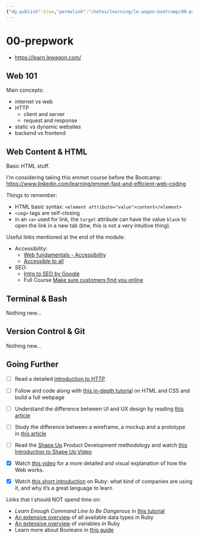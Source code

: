 ```yaml
---
{"dg-publish":true,"permalink":"/notes/learning/le-wagon-bootcamp/00-prepwork/","dgHomeLink":true,"dgPassFrontmatter":false}
---
```


# 00-prepwork

- <https://learn.lewagon.com/>


## Web 101

Main concepts:

- internet vs web
- HTTP
    - client and server
    - request and response
- static vs dynamic websites
- backend vs frontend

## Web Content & HTML

Basic HTML stuff.

I'm considering taking this emmet course before the Bootcamp: <https://www.linkedin.com/learning/emmet-fast-and-efficient-web-coding>

Things to remember:

- HTML basic syntax: `<element attribute="value">content</element>`
- `<img>` tags are self-closing
- in an `<a>` used for link, the `target` attribute can have the value `blank` to open the link in a new tab (btw, this is not a very intuitive thing).

Useful links mentioned at the end of the module:

- Accessibility:
    - [Web fundamentals - Accessibility](https://developers.google.com/web/fundamentals/accessibility/)
    - [Accessible to all](https://web.dev/accessible/)
- SEO:
    - [Intro to SEO by Google](https://learndigital.withgoogle.com/digitalgarage/course/become-searchable-online/module/6/lesson/46)
    - Full Course [Make sure customers find you online](https://learndigital.withgoogle.com/digitalgarage/course/become-searchable-online)



## Terminal & Bash

Nothing new...

## Version Control & Git

Nothing new...


## Going Further

- [ ] Read a detailed [introduction to HTTP](https://dev.to/mahmoudessam/introduction-to-http-5hkj)
- [ ] Follow and code along with [this in-depth tutorial](https://learn.shayhowe.com/html-css/) on HTML and CSS and build a full webpage
- [ ] Understand the difference between UI and UX design by reading [this article](https://xd.adobe.com/ideas/process/ui-design/ui-vs-ux-design-understanding-similarities-and-differences/)
- [ ] Study the difference between a wireframe, a mockup and a prototype in [this article](https://blog.railwaymen.org/wireframe-vs-mockup-vs-prototype-what-is-the-difference-and-why-your-app-needs-it)
- [ ] Read the [Shape Up](https://basecamp.com/shapeup/webbook) Product Development methodology and watch [this Introduction to Shape Up Video](https://learn.lewagon.com/c/4721/b/7917)
- [x] Watch [this video](https://www.youtube.com/watch?v=hJHvdBlSxug) for a more detailed and visual explanation of how the Web works.
- [x] Watch [this short introduction](https://www.youtube.com/watch?v=c7FExaJY9A4) on Ruby: what kind of companies are using it, and why it’s a great language to learn


Links that I should NOT spend time on:

- _Learn Enough Command Line to Be Dangerous_ in [this tutorial](https://www.learnenough.com/command-line-tutorial)
- [An extensive overview](https://launchschool.com/books/ruby/read/basics) of all available data types in Ruby
- [An extensive overview](https://launchschool.com/books/ruby/read/variables#whatisavariable) of variables in Ruby
- Learn more about Booleans in [this guide](https://www.rubyguides.com/2019/02/ruby-booleans/)